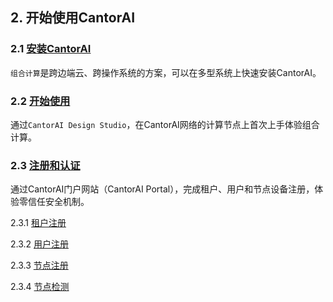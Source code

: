 ## 2. 开始使用CantorAI

### 2.1 [安装CantorAI](cantorai-installations.md)

`组合计算`是跨边端云、跨操作系统的方案，可以在多型系统上快速安装CantorAI。

### 2.2 [开始使用](getting-started.md)

通过`CantorAI Design Studio`，在CantorAI网络的计算节点上首次上手体验组合计算。

### 2.3 [注册和认证](cantorai-authorizations.md)

通过CantorAI门户网站（CantorAI Portal），完成租户、用户和节点设备注册，体验零信任安全机制。

2.3.1 [租户注册](tenant-registration.md) 

2.3.2 [用户注册](user-registration.md)​ ​

2.3.3 [节点注册](node-registration.md)​

2.3.4 [节点检测](node-inspect.md)